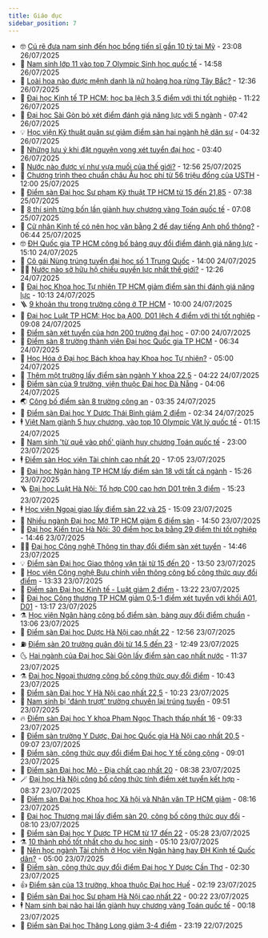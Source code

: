 ```yaml
---
title: Giáo dục
sidebar_position: 7
---
```


<!-- vnexpress-giao-duc:START -->
- 🤓 [Cú rẽ đưa nam sinh đến học bổng tiến sĩ gần 10 tỷ tại Mỹ](https://vnexpress.net/cu-re-dua-nam-sinh-den-hoc-bong-tien-si-gan-10-ty-tai-my-4919194.html) - 23:08 26/07/2025
- 🦆 [Nam sinh lớp 11 vào top 7 Olympic Sinh học quốc tế](https://vnexpress.net/nam-sinh-lop-11-vao-top-7-olympic-sinh-hoc-quoc-te-4919323.html) - 14:58 26/07/2025
- 🦩 [Loài hoa nào được mệnh danh là nữ hoàng hoa rừng Tây Bắc?](https://vnexpress.net/loai-hoa-nao-duoc-menh-danh-la-nu-hoang-hoa-rung-tay-bac-4919302.html) - 12:36 26/07/2025
- 🌮 [Đại học Kinh tế TP HCM: học bạ lệch 3,5 điểm với thi tốt nghiệp](https://vnexpress.net/cong-thuc-quy-doi-diem-chuan-cua-dai-hoc-kinh-te-tp-hcm-2025-4919301.html) - 11:22 26/07/2025
- 🔭 [Đại học Sài Gòn bỏ xét điểm đánh giá năng lực với 5 ngành](https://vnexpress.net/dai-hoc-sai-gon-bo-xet-diem-danh-gia-nang-luc-voi-5-nganh-4919248.html) - 07:42 26/07/2025
- 💡 [Học viện Kỹ thuật quân sự giảm điểm sàn hai ngành hệ dân sự](https://vnexpress.net/diem-san-hoc-phi-hoc-vien-ky-thuat-quan-su-nam-2025-4919207.html) - 04:32 26/07/2025
- 🥰 [Những lưu ý khi đặt nguyện vọng xét tuyển đại học](https://vnexpress.net/nhung-luu-y-khi-dat-nguyen-vong-xet-tuyen-dai-hoc-4916955.html) - 03:40 26/07/2025
- 🐲 [Nước nào được ví như vựa muối của thế giới?](https://vnexpress.net/nuoc-nao-duoc-vi-nhu-vua-muoi-cua-the-gioi-4918975.html) - 12:56 25/07/2025
- 🦒 [Chương trình theo chuẩn châu Âu học phí từ 56 triệu đồng của USTH](https://vnexpress.net/chuong-trinh-theo-chuan-chau-au-hoc-phi-tu-56-trieu-dong-cua-usth-4919029.html) - 12:00 25/07/2025
- 🦆 [Điểm sàn Đại học Sư phạm Kỹ thuật TP HCM từ 15 đến 21,85](https://vnexpress.net/diem-san-dai-hoc-su-pham-ky-thuat-tp-hcm-tu-15-den-21-85-4917758.html) - 07:38 25/07/2025
- 🧰 [8 thí sinh từng bốn lần giành huy chương vàng Toán quốc tế](https://vnexpress.net/8-thi-sinh-tung-bon-lan-gianh-huy-chuong-vang-toan-quoc-te-4918442.html) - 07:08 25/07/2025
- 🐘 [Cử nhân Kinh tế có nên học văn bằng 2 để dạy tiếng Anh phổ thông?](https://vnexpress.net/cu-nhan-kinh-te-co-nen-hoc-van-bang-2-de-day-tieng-anh-pho-thong-4916850.html) - 06:44 25/07/2025
- 🤓 [ĐH Quốc gia TP HCM công bố bảng quy đổi điểm đánh giá năng lực](https://vnexpress.net/bang-quy-doi-diem-thi-danh-gia-nang-luc-dai-hoc-quoc-gia-tp-hcm-2025-4918588.html) - 15:10 24/07/2025
- 🧰 [Cô gái Nùng trúng tuyển đại học số 1 Trung Quốc](https://vnexpress.net/co-gai-nung-trung-tuyen-dai-hoc-so-1-trung-quoc-4917305.html) - 14:00 24/07/2025
- 🧑‍💻 [Nước nào sở hữu hộ chiếu quyền lực nhất thế giới?](https://vnexpress.net/nuoc-nao-so-huu-ho-chieu-quyen-luc-nhat-the-gioi-4918544.html) - 12:26 24/07/2025
- 🫶 [Đại học Khoa học Tự nhiên TP HCM giảm điểm sàn thi đánh giá năng lực](https://vnexpress.net/diem-san-dai-hoc-khoa-hoc-tu-nhien-tp-hcm-nam-2025-sau-khi-dieu-chinh-4918501.html) - 10:13 24/07/2025
- 🪜 [9 khoản thu trong trường công ở TP HCM](https://vnexpress.net/9-khoan-thu-trong-truong-cong-o-tp-hcm-4918530.html) - 10:00 24/07/2025
- 🎊 [Đại học Luật TP HCM: Học bạ A00, D01 lệch 4 điểm với thi tốt nghiệp](https://vnexpress.net/cong-thuc-quy-doi-diem-chuan-cua-dai-hoc-luat-tp-hcm-2025-4918029.html) - 09:08 24/07/2025
- 🧐 [Điểm sàn xét tuyển của hơn 200 trường đại học](https://vnexpress.net/diem-san-xet-tuyen-cua-hon-200-truong-dai-hoc-nam-2025-4917523.html) - 07:00 24/07/2025
- 🌈 [Điểm sàn 8 trường thành viên Đại học Quốc gia TP HCM](https://vnexpress.net/diem-san-8-truong-thanh-vien-dai-hoc-quoc-gia-tp-hcm-4918363.html) - 06:34 24/07/2025
- 🥰 [Học Hóa ở Đại học Bách khoa hay Khoa học Tự nhiên?](https://vnexpress.net/hoc-hoa-o-dai-hoc-bach-khoa-hay-khoa-hoc-tu-nhien-4916759.html) - 05:00 24/07/2025
- 🎡 [Thêm một trường lấy điểm sàn ngành Y khoa 22,5](https://vnexpress.net/diem-san-hoc-phi-dai-hoc-y-duoc-thai-nguyen-nam-2025-4918326.html) - 04:22 24/07/2025
- 🎊 [Điểm sàn của 9 trường, viện thuộc Đại học Đà Nẵng](https://vnexpress.net/diem-san-cua-9-truong-vien-thuoc-dai-hoc-da-nang-4918283.html) - 04:06 24/07/2025
- 🌏 [Công bố điểm sàn 8 trường công an](https://vnexpress.net/diem-san-8-truong-cong-an-nam-2025-4918276.html) - 03:35 24/07/2025
- 🥸 [Điểm sàn Đại học Y Dược Thái Bình giảm 2 điểm](https://vnexpress.net/diem-san-dai-hoc-y-duoc-thai-binh-giam-2-diem-4918205.html) - 02:34 24/07/2025
- 🕴 [Việt Nam giành 5 huy chương, vào top 10 Olympic Vật lý quốc tế](https://vnexpress.net/viet-nam-gianh-5-huy-chuong-vao-top-10-olympic-vat-ly-quoc-te-4918186.html) - 01:15 24/07/2025
- 💂 [Nam sinh &#39;từ quê vào phố&#39; giành huy chương Toán quốc tế](https://vnexpress.net/nam-sinh-tu-que-vao-pho-gianh-huy-chuong-toan-quoc-te-4917943.html) - 23:00 23/07/2025
- 🕴 [Điểm sàn Học viện Tài chính cao nhất 20](https://vnexpress.net/diem-san-hoc-vien-tai-chinh-cao-nhat-20-4918142.html) - 17:05 23/07/2025
- 🌋 [Đại học Ngân hàng TP HCM lấy điểm sàn 18 với tất cả ngành](https://vnexpress.net/diem-san-dai-hoc-ngan-hang-tp-hcm-2025-4918145.html) - 15:26 23/07/2025
- 🪜 [Đại học Luật Hà Nội: Tổ hợp C00 cao hơn D01 trên 3 điểm](https://vnexpress.net/diem-san-cong-thuc-quy-doi-diem-dai-hoc-luat-ha-noi-nam-2025-4918141.html) - 15:23 23/07/2025
- 🕴 [Học viện Ngoại giao lấy điểm sàn 22 và 25](https://vnexpress.net/diem-san-hoc-vien-ngoai-giao-2025-4918137.html) - 15:09 23/07/2025
- 🎃 [Nhiều ngành Đại học Mở TP HCM giảm 6 điểm sàn](https://vnexpress.net/diem-san-dai-hoc-mo-tp-hcm-2025-chi-tiet-4917959.html) - 14:50 23/07/2025
- 🦏 [Đại học Kiến trúc Hà Nội: 30 điểm học bạ bằng 29 điểm thi tốt nghiệp](https://vnexpress.net/dai-hoc-kien-truc-ha-noi-30-diem-hoc-ba-bang-29-diem-thi-tot-nghiep-4918059.html) - 14:46 23/07/2025
- 🧑‍🏫 [Đại học Công nghệ Thông tin thay đổi điểm sàn xét tuyển](https://vnexpress.net/diem-san-dai-hoc-cong-nghe-thong-tin-nam-2025-sau-thay-doi-4918132.html) - 14:46 23/07/2025
- 💡 [Điểm sàn Đại học Giao thông vận tải từ 15 đến 20](https://vnexpress.net/diem-san-bang-quy-doi-diem-chuan-dai-hoc-giao-thong-van-tai-2025-4918112.html) - 13:50 23/07/2025
- 🐎 [Học viện Công nghệ Bưu chính viễn thông công bố công thức quy đổi điểm](https://vnexpress.net/cong-thuc-quy-doi-diem-hoc-vien-cong-nghe-buu-chinh-vien-thong-nam-2025-4918130.html) - 13:33 23/07/2025
- 🧰 [Điểm sàn Đại học Kinh tế - Luật giảm 2 điểm](https://vnexpress.net/diem-san-dai-hoc-kinh-te-luat-giam-2-diem-4917891.html) - 13:22 23/07/2025
- 🙉 [Đại học Công thương TP HCM giảm 0,5-1 điểm xét tuyển với khối A01, D01](https://vnexpress.net/cong-thuc-quy-doi-diem-chuan-cua-dai-hoc-cong-thuong-tp-hcm-2025-4918069.html) - 13:17 23/07/2025
- ⚗️ [Học viện Ngân hàng công bố điểm sàn, bảng quy đổi điểm chuẩn](https://vnexpress.net/diem-san-hoc-phi-bang-quy-doi-diem-hoc-vien-ngan-hang-nam-2025-4918030.html) - 13:06 23/07/2025
- 🌝 [Điểm sàn Đại học Dược Hà Nội cao nhất 22](https://vnexpress.net/diem-san-dai-hoc-duoc-ha-noi-cao-nhat-22-4918081.html) - 12:56 23/07/2025
- ⛽️ [Điểm sàn 20 trường quân đội từ 14,5 đến 23](https://vnexpress.net/diem-san-bang-quy-doi-diem-20-truong-quan-doi-nam-2025-4918098.html) - 12:49 23/07/2025
- 🌜 [Hai ngành của Đại học Sài Gòn lấy điểm sàn cao nhất nước](https://vnexpress.net/hai-nganh-cua-dai-hoc-sai-gon-lay-diem-san-cao-nhat-nuoc-4917487.html) - 11:37 23/07/2025
- ⚗️ [Đại học Ngoại thương công bố công thức quy đổi điểm](https://vnexpress.net/cong-thuc-quy-doi-diem-dai-hoc-ngoai-thuong-2025-4916830.html) - 10:43 23/07/2025
- 🧰 [Điểm sàn Đại học Y Hà Nội cao nhất 22,5](https://vnexpress.net/diem-san-hoc-phi-dai-hoc-y-ha-noi-nam-2025-4917934.html) - 10:23 23/07/2025
- 🤗 [Nam sinh bị &#39;đánh trượt&#39; trường chuyên lại trúng tuyển](https://vnexpress.net/nam-sinh-bi-danh-truot-truong-chuyen-lai-trung-tuyen-4918051.html) - 09:51 23/07/2025
- 🔥 [Điểm sàn Đại học Y khoa Phạm Ngọc Thạch thấp nhất 16](https://vnexpress.net/diem-san-dai-hoc-y-khoa-pham-ngoc-thach-thap-nhat-16-4917045.html) - 09:33 23/07/2025
- 💪 [Điểm sàn trường Y Dược, Đại học Quốc gia Hà Nội cao nhất 20,5](https://vnexpress.net/diem-san-truong-dai-hoc-y-duoc-dai-hoc-quoc-gia-ha-noi-nam-2025-4918025.html) - 09:07 23/07/2025
- 💂 [Điểm sàn, công thức quy đổi điểm Đại học Y tế công cộng](https://vnexpress.net/diem-san-cong-thuc-quy-doi-diem-dai-hoc-y-te-cong-cong-4917822.html) - 09:01 23/07/2025
- 🌮 [Điểm sàn Đại học Mỏ - Địa chất cao nhất 20](https://vnexpress.net/diem-san-dai-hoc-mo-dia-chat-2025-4917720.html) - 08:38 23/07/2025
- 🪄 [Đại học Hà Nội công bố công thức tính điểm xét tuyển kết hợp](https://vnexpress.net/dai-hoc-ha-noi-cong-bo-cong-thuc-tinh-diem-xet-tuyen-ket-hop-4917909.html) - 08:37 23/07/2025
- 🎡 [Điểm sàn Đại học Khoa học Xã hội và Nhân văn TP HCM giảm](https://vnexpress.net/diem-san-dai-hoc-khoa-hoc-xa-hoi-va-nhan-van-tp-hcm-nam-2025-4917879.html) - 08:16 23/07/2025
- 🌈 [Đại học Thương mại lấy điểm sàn 20, công bố công thức quy đổi](https://vnexpress.net/diem-san-cong-thuc-quy-doi-diem-dai-hoc-thuong-mai-2025-4917699.html) - 08:10 23/07/2025
- 🎊 [Điểm sàn Đại học Y Dược TP HCM từ 17 đến 22](https://vnexpress.net/diem-san-dai-hoc-y-duoc-tp-hcm-tu-17-den-22-4917743.html) - 05:28 23/07/2025
- ⚗️ [10 thành phố tốt nhất cho du học sinh](https://vnexpress.net/10-thanh-pho-tot-nhat-cho-du-hoc-sinh-4917876.html) - 05:10 23/07/2025
- 🌁 [Nên học ngành Tài chính ở Học viện Ngân hàng hay ĐH Kinh tế Quốc dân?](https://vnexpress.net/nen-hoc-nganh-tai-chinh-o-hoc-vien-ngan-hang-hay-dh-kinh-te-quoc-dan-4916758.html) - 05:00 23/07/2025
- 🦏 [Điểm sàn, công thức quy đổi điểm Đại học Y Dược Cần Thơ](https://vnexpress.net/diem-san-cong-thuc-quy-doi-diem-dai-hoc-y-duoc-can-tho-4917639.html) - 02:30 23/07/2025
- 👍 [Điểm sàn của 13 trường, khoa thuộc Đại học Huế](https://vnexpress.net/diem-san-cua-13-truong-khoa-thuoc-dai-hoc-hue-4917654.html) - 02:19 23/07/2025
- 🌈 [Điểm sàn Đại học Sư phạm Hà Nội cao nhất 22](https://vnexpress.net/diem-san-dai-hoc-su-pham-ha-noi-cao-nhat-22-4917687.html) - 00:22 23/07/2025
- 🕴 [Nam sinh bại não hai lần giành huy chương vàng Toán quốc tế](https://vnexpress.net/nam-sinh-bai-nao-hai-lan-gianh-huy-chuong-vang-toan-quoc-te-4917190.html) - 00:18 23/07/2025
- 🧰 [Điểm sàn Đại học Thăng Long giảm 3-4 điểm](https://vnexpress.net/diem-san-dai-hoc-thang-long-giam-3-4-diem-4917495.html) - 23:19 22/07/2025<!-- vnexpress-giao-duc:END -->
